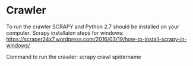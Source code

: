 # Crawler
To run the crawler SCRAPY and Python 2.7 should be installed on your computer.
  Scrapy installaion steps for windows: https://scraper24x7.wordpress.com/2016/03/19/how-to-install-scrapy-in-windows/
  
Command to run the crawler:
   scrapy crawl spidername
   
